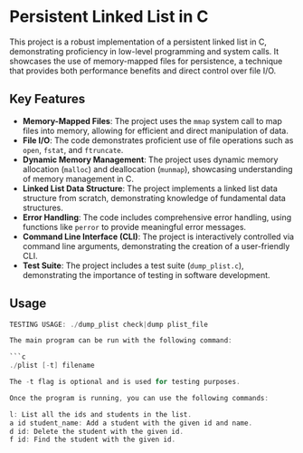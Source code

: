# Persistent Linked List in C

This project is a robust implementation of a persistent linked list in C, demonstrating proficiency in low-level programming and system calls. It showcases the use of memory-mapped files for persistence, a technique that provides both performance benefits and direct control over file I/O.

## Key Features

- **Memory-Mapped Files**: The project uses the `mmap` system call to map files into memory, allowing for efficient and direct manipulation of data.
- **File I/O**: The code demonstrates proficient use of file operations such as `open`, `fstat`, and `ftruncate`.
- **Dynamic Memory Management**: The project uses dynamic memory allocation (`malloc`) and deallocation (`munmap`), showcasing understanding of memory management in C.
- **Linked List Data Structure**: The project implements a linked list data structure from scratch, demonstrating knowledge of fundamental data structures.
- **Error Handling**: The code includes comprehensive error handling, using functions like `perror` to provide meaningful error messages.
- **Command Line Interface (CLI)**: The project is interactively controlled via command line arguments, demonstrating the creation of a user-friendly CLI.
- **Test Suite**: The project includes a test suite (`dump_plist.c`), demonstrating the importance of testing in software development.

## Usage

```c
TESTING USAGE: ./dump_plist check|dump plist_file

The main program can be run with the following command:

```c
./plist [-t] filename

The -t flag is optional and is used for testing purposes.

Once the program is running, you can use the following commands:

l: List all the ids and students in the list.
a id student_name: Add a student with the given id and name.
d id: Delete the student with the given id.
f id: Find the student with the given id.